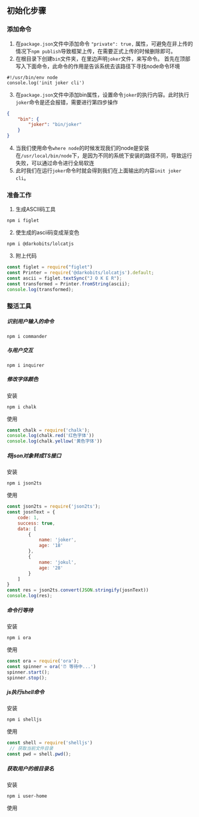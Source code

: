 ## 初始化步骤
### 添加命令
1. 在`package.json`文件中添加命令 `"private": true,` 属性，可避免在非上传的情况下`npm publish`导致框架上传，在需要正式上传的时候删除即可。
2. 在根目录下创建`bin`文件夹，在里边声明`joker`文件，来写命令。
首先在顶部写入下面命令，此命令的作用是告诉系统去该路径下寻找node命令环境
```shell
#!/usr/bin/env node 
console.log('init joker cli')
```
3. 在`package.json`文件中添加bin属性，设置命令`joker`的执行内容。此时执行`joker`命令是还会报错，需要进行第四步操作
```json
{
    "bin": {
        "joker": "bin/joker"
    }
}
```
4. 当我们使用命令`where node`的时候发现我们的node是安装在`/usr/local/bin/node`下，是因为不同的系统下安装的路径不同，导致运行失败，可以通过命令进行全局软连
5. 此时我们在运行`joker`命令时就会得到我们在上面输出的内容`init joker cli`。
### 准备工作
1. 生成ASCII码工具
```shell
npm i figlet
```
2. 使生成的ascii码变成渐变色
```shell
npm i @darkobits/lolcatjs
```
3. 附上代码
``` js
const figlet = require("figlet")
const Printer = require('@darkobits/lolcatjs').default;
const ascii = figlet.textSync("J O K E R");
const transformed = Printer.fromString(ascii);
console.log(transformed);
```

### 整活工具
##### 识别用户输入的命令

```shell
npm i commander
```

##### 与用户交互

```shell
npm i inquirer
```

##### 修改字体颜色
安装
```shell
npm i chalk
```

使用
```js
const chalk = require('chalk');
console.log(chalk.red('红色字体'))
console.log(chalk.yellow('黄色字体'))
```

##### 将json对象转成TS接口
安装
```shell
npm i json2ts
```
使用
```js
const json2ts = require('json2ts');
const josnText = {
    code: 1,
    success: true,
    data: [
        {
            name: 'joker',
            age: '18'
        },
        {
            name: 'jokul',
            age: '28'
        }
    ]
}
const res = json2ts.convert(JSON.stringify(josnText))
console.log(res);
```

##### 命令行等待
安装
```shell
npm i ora
```
使用
```js
const ora = require('ora');
const spinner = ora('⏰ 等待中...')
spinner.start();
spinner.stop();
```

##### js执行shell命令
安装
```shell
npm i shelljs
```
使用
```js
const shell = require('shelljs')
 // 获取当前文件目录
const pwd = shell.pwd();

```

##### 获取用户的根目录名
安装
```shell
npm i user-home
```
使用
```js
 
```